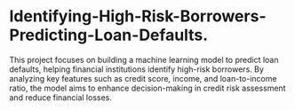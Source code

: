 # Identifying-High-Risk-Borrowers-Predicting-Loan-Defaults.
This project focuses on building a machine learning model to predict loan defaults, helping financial institutions identify high-risk borrowers. By analyzing key features such as credit score, income, and loan-to-income ratio, the model aims to enhance decision-making in credit risk assessment and reduce financial losses.
